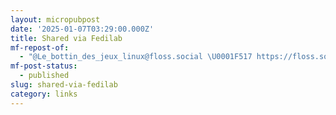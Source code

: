 ```yaml
---
layout: micropubpost
date: '2025-01-07T03:29:00.000Z'
title: Shared via Fedilab
mf-repost-of:
  - "@Le_bottin_des_jeux_linux@floss.social \U0001F517 https://floss.social/users/Le_bottin_des_jeux_linux/statuses/113776545114218048\r\n-\n\U0001F579️ Title: UnCiv\n\U0001F98A️ What's: A ~ libre TB strategy game & empire building, inspired by Civ V\n\U0001F3E1️ -\n\U0001F423️ https://github.com/yairm210/UnCiv\n\U0001F516 #LinuxGaming #ShareYourGames #Flagship #TBS #GrandStrategy\n\U0001F4E6️ #LibreGameEngine #FreeAssets #Java #Bin #Arch #Flatpak\n\U0001F4D6 Our entry: \U0001F6D2️Homeless\n\n\U0001F941️ Update: 4.15.0\n⚗️ New features \U0001F48E\n\U0001F4CC️ Changes: https://github.com/yairm210/Unciv/releases\n\U0001F9A3️ From: \U0001F6DC️ https://github.com/yairm210/Unciv/releases.atom\n\n\U0001F3DD️ https://www.youtube.com/embed/u28tWIsC01E\n\U0001FA73️ https://www.youtube.com/embed/w7mhrg4fpG0\n\U0001F3B2️ https://www.youtube.com/embed/O_qNLmeyqWE\n\U0001F3B2️[fr] https://www.youtube.com/embed/tLNWW0BHZ04\n\n"
mf-post-status:
  - published
slug: shared-via-fedilab
category: links
---
```


